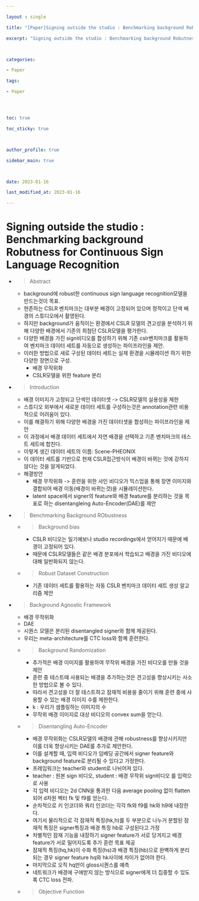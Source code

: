 ```yaml
---

layout : single

title: "[Paper]Signing outside the studio : Benchmarking background Robutness for Continuous Sign Language Recognition"

excerpt: "Signing outside the studio : Benchmarking background Robutness for Continuous Sign Language Recognition 논문 리뷰"



categories:

- Paper

tags:

- Paper




toc: true

toc_sticky: true



author_profile: true

sidebar_main: true



date: 2023-01-16

last_modified_at: 2023-01-16

---
```

# Signing outside the studio : Benchmarking background Robutness for Continuous Sign Language Recognition

  

- > Abstract  
    - background에 robust한 continuous sign language recognition모델을 만드는것이 목표.
    - 현존하는 CSLR 벤치마크는 대부분 배경이 고정되어 있으며 정적이고 단색 배경의 스튜디오에서 촬영된다.
    - 하지만 background가 움직이는 환경에서 CSLR 모델의 견고성을 분석하기 위해 다양한 배경에서 기존의 최첨단 CSLR모델을 평가한다.
    - 다양한 배경을 가진 sign비디오를 합성하기 위해 기존 cslr벤치마크를 활용하여 벤치마크 데이터 세트를 자동으로 생성하는 파이프라인을 제안.
    - 이러한 방법으로 새로 구상된 데이터 세트는 실제 환경을 시뮬레이션 하기 위한 다양한 장면으로 구성.
        - 배경 무작위화
        - CSLR모델을 위한 feature 분리

- > Introduction  
    - 배경 이미지가 고정되고 단색인 데이터셋 -> CSLR모델의 실용성을 제한
    - 스튜디오 외부에서 새로운 데이터 세트를 구성하는것은 annotation관련 비용적으로 어려움이 있다.
    - 이를 해결하기 위해 다양한 배경을 가진 데이터셋을 합성하는 파이프라인을 제안
    - 이 과정에서 배경 데이터 세트에서 자연 배경을 선택하고 기존 벤치마크의 테스트 세트에 합친다.
    - 이렇게 생긴 데이터 세트의 이름: Scene-PHEONIX
    - 이 데이터 세트를 기반으로 현재 CSLR접근방식이 배경이 바뀌는 것에 강하지 않다는 것을 알게되었다.
    - 해결방안
        - 배경 무작위화 -> 훈련을 위한 사인 비디오가 믹스업을 통해 장면 이미지와 결합되어 배경 이동(배경이 바뀌는것)을 시뮬레이션한다.
        - latent space에서 signer의 feature와 배경 feature를 분리하는 것을 목표로 하는 disentangleing Auto-Encoder(DAE)를 제안

- > Benchmarking Background RObustness  
    - > Background bias  
        - CSLR 비디오는 일기예보나 studio recordings에서 얻어지기 때문에 배경이 고정되어 있다.
        - 때문에 CSLR모델들은 같은 배경 분포에서 학습되고 배경을 가진 비디오에 대해 일반화되지 않는다.
    - > Robust Dataset Construction  
        - 기존 데이터 세트를 활용하는 자동 CSLR 벤치마크 데이터 세트 생성 알고리즘 제안

- > Background Agnostic Framework  
    - 배경 무작위화
    - DAE
    - 시퀀스 모델은 분리된 disentangled signer와 함께 제공된다.
    - 우리는 meta-architecture를 CTC loss와 함꼐 훈련한다.
    - > Background Randomization  
        - 추가적은 배경 이미지를 활용하여 무작위 배경을 가진 비디오를 만들 것을 제안
        - 훈련 중 테스트때 사용되는 배경을 추가하는것은 견고성을 향상시키는 사소한 방법으로 볼 수 있다.
        - 따라서 견고성을 더 잘 테스트하고 잠재적 비용을 줄이기 위해 훈련 중에 사용할 수 있는 배경 이미지 수를 제한한다.
        - k : 우리가 샘플링하는 이미지의 수
        - 무작위 배경 이미지로 대상 비디오의 convex sum을 얻는다.
    - > Disentangling Auto-Encoder  
        - 배경 무작위화는 CSLR모델의 배경에 관해 robustness를 향상시키지만 이를 더욱 향상시키는 DAE를 추가로 제안한다.
        - 이를 설계할 때, 입력 비디오가 임베딩 공간에서 signer feature와 background feature로 분리될 수 있다고 가정한다.
        - 프레임워크는 teacher와 student로 나뉘어져 있다.
        - teacher : 원본 sign 비디오, student : 배경 무작위 sign비디오 를 입력으로 사용
        - 각 입력 비디오는 2d CNN을 통과한 다음 average pooling 없이 flatten 되어 d차원 벡터 fk 및 f9를 얻는다.
        - 순차적으로 키 인코더와 쿼리 인코더는 각각 fk와 f9를 hk와 h9에 내장한다.
        - 여기서 물리적으로 각 잠재적 특징(hk,h)를 두 부분으로 나누거 분할된 잠재적 특징은 signer특징과 배경 특징 hb로 구성된다고 가정
        - 차별적인 잠재 기능을 내장하기 signer feature가 서로 당겨지고 배경 feature가 서로 밀어지도록 추가 훈련 목표 제공
        - 잠재적 특징(hq,hk)이 수화 특징(hs)과 배경 특징(hb)으로 완벽하게 분리되는 경우 signer feature hq와 hk사이에 차이가 없어야 한다.
        - 마지막으로 오직 hq만이 gloss시퀀스를 예측
        - 네트워크가 배경에 구애받지 않는 방식으로 signer에게 더 집중할 수 있도록 CTC loss 전파.
    - > Objective Function